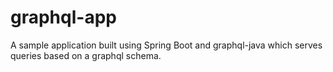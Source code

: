 # graphql-app

A sample application built using Spring Boot and graphql-java which serves queries based on a graphql schema.

